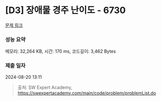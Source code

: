 # [D3] 장애물 경주 난이도 - 6730 

[문제 링크](https://swexpertacademy.com/main/code/problem/problemDetail.do?contestProbId=AWefy5x65PoDFAUh) 

### 성능 요약

메모리: 32,264 KB, 시간: 170 ms, 코드길이: 3,462 Bytes

### 제출 일자

2024-08-20 13:11



> 출처: SW Expert Academy, https://swexpertacademy.com/main/code/problem/problemList.do